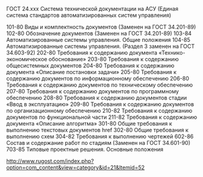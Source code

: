 ГОСТ 24.ххх Система технической документации на АСУ (Единая система стандартов автоматизированных систем управления)

101-80 Виды и комплектность документов (Заменен на ГОСТ 34.201-89)
102-80 Обозначение документов (Заменен на ГОСТ 34.201-89)
103-84 Автоматизированные системы управления. Общие положения
104-85 Автоматизированные системы управления. (Раздел 3 заменен на ГОСТ 34.603-92)
202-80 Требования к содержанию документа «Технико-экономическое обоснование»
203-80 Требования к содержанию общесистемных документов
204-80 Требования к содержанию документа «Описание постановки задачи»
205-80 Требования к содержанию документов по информационному обеспечению
206-80 Требования к содержанию документов по техническому обеспечению
207-80 Требования к содержанию документов по программному обеспечению
208-80 Требования к содержанию документов стадии «Ввод в эксплуатацию»
209-80 Требования к содержанию документов по организационному обеспечению
210-82 Требования к содержанию документов по функциональной части
211-82 Требования к содержанию документа «Описание алгоритма»
301-80 Общие требования к выполнению текстовых документов href
302-80 Общие требования к выполнению схем
304-82 Требования к выполнению чертежей
602-86 Состав и содержание работ по стадиям (Заменен на ГОСТ 34.601-90)
703-85 Типовые проектные решения. Основные положения

http://www.rugost.com/index.php?option=com_content&view=category&id=21&Itemid=52

